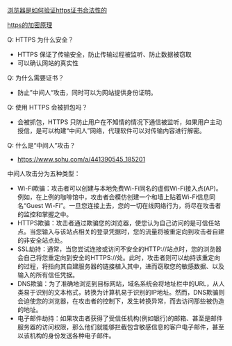 [浏览器是如何验证https证书合法性的](https://blog.csdn.net/WoTrusCA/article/details/108253548)

[https的加密原理](https://zhuanlan.zhihu.com/p/43789231)

Q: HTTPS 为什么安全？ 

* HTTPS 保证了传输安全，防止传输过程被监听、防止数据被窃取
* 可以确认网站的真实性

Q: 为什么需要证书？ 

*  防止”中间人“攻击，同时可以为网站提供身份证明。

Q: 使用 HTTPS 会被抓包吗？ 

* 会被抓包，HTTPS 只防止用户在不知情的情况下通信被监听，如果用户主动授信，是可以构建“中间人”网络，代理软件可以对传输内容进行解密。

Q: 什么是“中间人”攻击？

* https://www.sohu.com/a/441390545_185201

中间人攻击分为五种类型：

* Wi-Fi欺骗：攻击者可以创建与本地免费Wi-Fi同名的虚假Wi-Fi接入点(AP)。例如，在上例的咖啡馆中，攻击者会模仿创建一个和墙上贴着Wi-Fi信息同名“Guest Wi-Fi”。一旦您连接上去，您的一切在线网络行为，将尽在攻击者的监控和掌握之中。
* HTTPS欺骗：攻击者通过欺骗您的浏览器，使您认为自己访问的是可信任站点。当您输入与该站点相关的登录凭据时，您的流量将被重定向到攻击者自建的非安全站点处。
* SSL劫持：通常，当您尝试连接或访问不安全的HTTP://站点时，您的浏览器会自己将您重定向到安全的HTTPS://处。此时，攻击者则可以劫持该重定向的过程，将指向其自建服务器的链接植入其中，进而窃取您的敏感数据、以及输入的所有信任凭据。
* DNS欺骗：为了准确地浏览到目标网站，域名系统会将地址栏中的URL，从人类易于识别的文本格式，转换为计算机易于识别的IP地址。然而，DNS欺骗则会迫使您的浏览器，在攻击者的控制下，发生转换异常，而去访问那些被伪造的地址。
* 电子邮件劫持：如果攻击者获得了受信任机构(例如银行)的邮箱、甚至是邮件服务器的访问权限，那么他们就能够拦截包含敏感信息的客户电子邮件，甚至以该机构的身份发送各种电子邮件。

